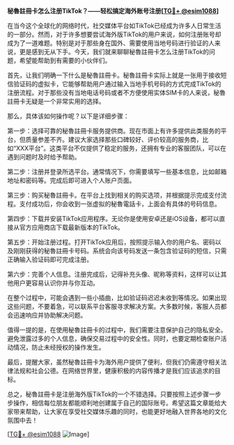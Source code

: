 **秘魯註冊卡怎么注册TikTok？——轻松搞定海外账号注册[[TG💪+ @esim1088](https://t.me/s/esim1088)]**

在当今这个全球化的网络时代，社交媒体平台如TikTok已经成为许多人日常生活的一部分。然而，对于许多想要尝试海外版TikTok的用户来说，如何注册账号却成为了一道难题。特别是对于那些身在国外、需要使用当地号码进行验证的人来说，更是感到无从下手。今天，我们就来聊聊秘魯註冊卡怎么注册TikTok的问题，希望能帮助到有需要的小伙伴们。

首先，让我们明确一下什么是秘魯註冊卡。秘魯註冊卡实际上就是一张用于接收短信验证码的虚拟卡，它能够帮助用户通过输入当地手机号码的方式完成TikTok的注册流程。对于那些没有当地电话号码或者不方便使用实体SIM卡的人来说，秘魯註冊卡无疑是一个非常实用的选择。

那么，具体该如何操作呢？以下是详细步骤：

第一步：选择可靠的秘魯註冊卡服务提供商。现在市面上有许多提供此类服务的平台，但质量参差不齐。建议大家选择那些口碑较好、评价较高的服务商，比如“XXX平台”。这类平台不仅提供了稳定的服务，还拥有专业的客服团队，可以在遇到问题时及时给予帮助。

第二步：注册并登录所选平台。通常情况下，你需要填写一些基本信息，比如邮箱地址和密码等。完成后即可进入个人账户页面。

第三步：购买秘魯註冊卡。在平台上找到相关的购买选项，并根据提示完成支付流程。支付成功后，你会收到一张虚拟的秘魯電話卡，上面会有具体的号码信息。

第四步：下载并安装TikTok应用程序。无论你是使用安卓还是iOS设备，都可以直接从官方应用商店下载最新版本的TikTok。

第五步：开始注册过程。打开TikTok应用后，按照提示输入你的用户名、密码以及刚刚获得的秘魯註冊卡号码。系统会向该号码发送一条包含验证码的短信，只需正确输入验证码即可完成注册。

第六步：完善个人信息。注册完成后，记得补充头像、昵称等资料，这样可以让其他用户更容易认识你并与你互动。

在整个过程中，可能会遇到一些小插曲，比如验证码迟迟未收到等情况。如果出现这些问题，不要着急，可以联系平台客服寻求解决方案。大多数时候，客服人员都会迅速响应并协助解决问题。

值得一提的是，在使用秘魯註冊卡的过程中，我们需要注意保护自己的隐私安全。避免泄露过多的个人信息，确保交易过程中的安全性。同时，也要定期检查账户活动情况，防止未经授权的操作发生。

最后，提醒大家，虽然秘魯註冊卡为海外用户提供了便利，但我们仍需遵守相关法律法规和社会公德。在网络世界里，健康积极的内容传播才是我们应该追求的目标。

总之，秘魯註冊卡是注册海外版TikTok的一个不错选择。只要按照上述步骤一步步操作，相信每位朋友都能顺利地创建属于自己的国际账号。希望这篇文章能给大家带来帮助，让大家在享受社交媒体乐趣的同时，也能更好地融入世界各地的文化氛围中去！

[[TG💪+ @esim1088](https://t.me/s/esim1088) ![Image](https://i.postimg.cc/4NQfJmqS/Snipaste-2025-05-13-00-14-12.png)]